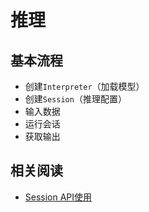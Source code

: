 
# 推理

## 基本流程

* 创建`Interpreter`（加载模型）
* 创建`Session`（推理配置）
* 输入数据
* 运行会话
* 获取输出

## 相关阅读

* [Session API使用](https://mnn-docs.readthedocs.io/en/latest/inference/session.html)